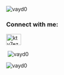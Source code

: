 <p align="left"> <img src="https://komarev.com/ghpvc/?username=vayd0&label=Profile%20views&color=0e75b6&style=flat" alt="vayd0" /> </p>

<h3 align="left">Connect with me:</h3>
<p align="left">
<a href="https://discord.gg/kty7ezFtWR" target="blank"><img align="center" src="https://raw.githubusercontent.com/rahuldkjain/github-profile-readme-generator/master/src/images/icons/Social/discord.svg" alt="kty7ezFtWR" height="30" width="40" /></a>
</p>


<p>&nbsp;<img align="center" src="https://github-readme-stats.vercel.app/api?username=vayd0&show_icons=true&locale=en" alt="vayd0" /></p><p><img align="center" src="https://github-readme-streak-stats.herokuapp.com/?user=vayd0&" alt="vayd0" /></p>


